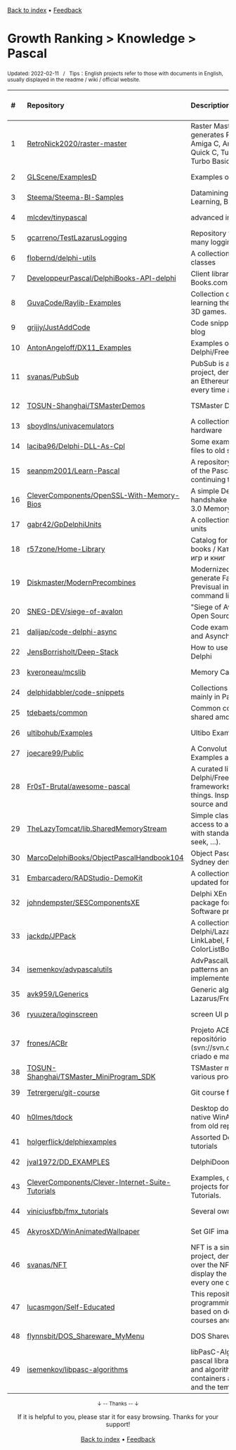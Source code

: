 <a href="https://github.com/GrowingGit/GitHub-English-Top-Charts#github-english-top-charts">Back to index</a> • <a href="/content/docs/feedback.md">Feedback</a>

# Growth Ranking > Knowledge > Pascal
<sub>Updated: 2022-02-11&nbsp;&nbsp;&nbsp;/&nbsp;&nbsp;&nbsp;Tips：English projects refer to those with documents in English, usually displayed in the readme / wiki / official website.</sub>

|#|Repository|Description|Stars|Average daily growth|Updated|
|:-|:-|:-|:-|:-|:-|
|1|[RetroNick2020/raster-master](https://github.com/RetroNick2020/raster-master)|Raster Master is a Sprite/Icon editor that generates Put image code for AmigaBASIC, Amiga C, Amiga Pascal ,QuickBasic, QB64, Quick C, Turbo Pascal,  freepascal, Turbo C, Turbo Basic, Power Basic, Free ...|15|0|2022-02-03|
|2|[GLScene/ExamplesD](https://github.com/GLScene/ExamplesD)|Examples of using GLScene in Delphi|6|0|2021-11-03|
|3|[Steema/Steema-BI-Samples](https://github.com/Steema/Steema-BI-Samples)|Datamining, Visualization, Machine-Learning, Big data|84|0|2021-12-09|
|4|[mlcdev/tinypascal](https://github.com/mlcdev/tinypascal)|advanced interpreter study|3|0|2022-01-20|
|5|[gcarreno/TestLazarusLogging](https://github.com/gcarreno/TestLazarusLogging)|Repository to test and learn how to use the many logging choices in Lazarus|4|0|2021-12-21|
|6|[flobernd/delphi-utils](https://github.com/flobernd/delphi-utils)|A collection of useful Delphi functions- and classes|13|0|2022-01-29|
|7|[DeveloppeurPascal/DelphiBooks-API-delphi](https://github.com/DeveloppeurPascal/DelphiBooks-API-delphi)|Client library and sample use for Delphi-Books.com open data API|2|0|2021-12-16|
|8|[GuvaCode/Raylib-Examples](https://github.com/GuvaCode/Raylib-Examples)|Collection of raylib code examples - For learning the Pascal language with 2D and 3D games. |5|0|2021-11-09|
|9|[grijjy/JustAddCode](https://github.com/grijjy/JustAddCode)|Code snippets from Grijjy's Just Add Code blog|106|0|2022-01-25|
|10|[AntonAngeloff/DX11_Examples](https://github.com/AntonAngeloff/DX11_Examples)|Examples of Direct3D 11 in Delphi/FreePascal|5|0|2021-12-11|
|11|[svanas/PubSub](https://github.com/svanas/PubSub)|PubSub is a simple "Hello World" example project, demonstrating how to subscribe to an Ethereum gateway and get notified every time a new block got mined.|4|0|2022-01-31|
|12|[TOSUN-Shanghai/TSMasterDemos](https://github.com/TOSUN-Shanghai/TSMasterDemos)|TSMaster Demo Program Source Code|8|0|2022-01-20|
|13|[sboydlns/univacemulators](https://github.com/sboydlns/univacemulators)|A collection of emulators for old Univac hardware|2|0|2022-01-15|
|14|[laciba96/Delphi-DLL-As-Cpl](https://github.com/laciba96/Delphi-DLL-As-Cpl)|Some examples about how to create CPL files to old systems with Delphi.|3|0|2021-10-24|
|15|[seanpm2001/Learn-Pascal](https://github.com/seanpm2001/Learn-Pascal)|A repository for showcasing my knowledge of the Pascal programming language, and continuing to learn the language.|2|0|2021-11-13|
|16|[CleverComponents/OpenSSL-With-Memory-Bios](https://github.com/CleverComponents/OpenSSL-With-Memory-Bios)|A simple Delphi project to learn the TLS handshake implementation using OpenSSL 3.0 Memory BIOs.|4|0|2022-01-31|
|17|[gabr42/GpDelphiUnits](https://github.com/gabr42/GpDelphiUnits)|A collection of my open sourced Delphi units|126|0|2021-10-26|
|18|[r57zone/Home-Library](https://github.com/r57zone/Home-Library)|Catalog for movies, tv shows, games and books / Каталог для фильмов, сериалов, игр и книг|9|0|2022-01-16|
|19|[Diskmaster/ModernPrecombines](https://github.com/Diskmaster/ModernPrecombines)|Modernized documentation on how to generate Fallout 4 Precombines and Previsual information through the command line.|4|0|2022-02-09|
|20|[SNEG-DEV/siege-of-avalon](https://github.com/SNEG-DEV/siege-of-avalon)|"Siege of Avalon: Anthology” Remastered : Open Source|35|0|2022-01-23|
|21|[dalijap/code-delphi-async](https://github.com/dalijap/code-delphi-async)|Code examples from Delphi Event-based and Asynchronous Programming Book|23|0|2022-01-22|
|22|[JensBorrisholt/Deep-Stack](https://github.com/JensBorrisholt/Deep-Stack)|How to use the Deep Stack server from Delphi|5|0|2021-12-12|
|23|[kveroneau/mcslib](https://github.com/kveroneau/mcslib)|Memory Card Server Library and Examples|3|0|2022-01-25|
|24|[delphidabbler/code-snippets](https://github.com/delphidabbler/code-snippets)|Collections of reusable code snippets, mainly in Pascal.|10|0|2021-12-29|
|25|[tdebaets/common](https://github.com/tdebaets/common)|Common code/utilities/scripts... that are shared among my other projects|4|0|2022-02-06|
|26|[ultibohub/Examples](https://github.com/ultibohub/Examples)|Ultibo Examples|29|0|2022-01-26|
|27|[joecare99/Public](https://github.com/joecare99/Public)|A Convolut of Ideas, Components, Examples and Projects|9|0|2021-12-03|
|28|[Fr0sT-Brutal/awesome-pascal](https://github.com/Fr0sT-Brutal/awesome-pascal)|A curated list of awesome Delphi/FreePascal/(any)Pascal frameworks, libraries, resources, and shiny things. Inspired by awesome-... stuff. Open source and freeware only!|1212|0|2021-12-09|
|29|[TheLazyTomcat/lib.SharedMemoryStream](https://github.com/TheLazyTomcat/lib.SharedMemoryStream)|Simple class that creates and provides access to a shared (system-wide) memory with standard stream interface (read, write, seek, ...).|5|0|2022-01-27|
|30|[MarcoDelphiBooks/ObjectPascalHandbook104](https://github.com/MarcoDelphiBooks/ObjectPascalHandbook104)|Object Pascal Handbook for Delphi 10.4 Sydney demos source code|56|0|2021-10-30|
|31|[Embarcadero/RADStudio-DemoKit](https://github.com/Embarcadero/RADStudio-DemoKit)|A collection of demos around 10.4 Sydney updated for 10.4.2.|38|0|2021-09-09|
|32|[johndempster/SESComponentsXE](https://github.com/johndempster/SESComponentsXE)|Delphi XEn version of shared components package for Strathclyde Electrophysiology Software programs|3|0|2021-11-22|
|33|[jackdp/JPPack](https://github.com/jackdp/JPPack)|A collection of VCL/LCL components for Delphi/Lazarus - buttons, panels, LinkLabel, ProgressBar, ColorComboBox, ColorListBox, Timer and other|76|0|2021-09-19|
|34|[isemenkov/advpascalutils](https://github.com/isemenkov/advpascalutils)|AdvPascalUtils is a library of some useful patterns and complex data structures implemented for FreePascal and Delphi.|4|0|2021-10-30|
|35|[avk959/LGenerics](https://github.com/avk959/LGenerics)|Generic algorithms and data structures for Lazarus/Free Pascal|69|0|2022-01-17|
|36|[ryuuzera/loginscreen](https://github.com/ryuuzera/loginscreen)|screen UI project for study |3|0|2021-09-16|
|37|[frones/ACBr](https://github.com/frones/ACBr)|Projeto ACBr - O branch master é um repositório espelho do SVN original (svn://svn.code.sf.net/p/acbr/code/trunk2), criado e mantido com git-svn.|102|0|2022-02-02|
|38|[TOSUN-Shanghai/TSMaster_MiniProgram_SDK](https://github.com/TOSUN-Shanghai/TSMaster_MiniProgram_SDK)|TSMaster mini program library SDK for various programming languages|4|0|2022-01-26|
|39|[Tetrergeru/git-course](https://github.com/Tetrergeru/git-course)|Git course for MMCS freshmen.|9|0|2021-10-14|
|40|[h0lmes/tdock](https://github.com/h0lmes/tdock)|Desktop dock panel. Has an abundance of native WinAPI usage examples. Recreated from old repo `terry`|4|0|2022-01-31|
|41|[holgerflick/delphiexamples](https://github.com/holgerflick/delphiexamples)|Assorted Delphi examples from videos and tutorials |3|0|2021-09-03|
|42|[jval1972/DD_EXAMPLES](https://github.com/jval1972/DD_EXAMPLES)|DelphiDoom Examples|3|0|2021-12-02|
|43|[CleverComponents/Clever-Internet-Suite-Tutorials](https://github.com/CleverComponents/Clever-Internet-Suite-Tutorials)|Examples, code snippets and demo projects for the Clever Internet Suite Tutorials.|25|0|2022-02-08|
|44|[viniciusfbb/fmx_tutorials](https://github.com/viniciusfbb/fmx_tutorials)|Several own delphi firemonkey tutorials|19|0|2022-01-16|
|45|[AkyrosXD/WinAnimatedWallpaper](https://github.com/AkyrosXD/WinAnimatedWallpaper)|Set GIF images as desktop wallpapers|2|0|2022-02-09|
|46|[svanas/NFT](https://github.com/svanas/NFT)|NFT is a simple "Hello World" example project, demonstrating how to enumerate over the NFTs in a token contract and display the associated image for each and every one of them.|7|0|2022-01-31|
|47|[lucasmgon/Self-Educated](https://github.com/lucasmgon/Self-Educated)|This repository contains codes for programming languages and activities based on documentation, books, online courses and similar methods.|2|0|2022-02-09|
|48|[flynnsbit/DOS_Shareware_MyMenu](https://github.com/flynnsbit/DOS_Shareware_MyMenu)|DOS Shareware Pack|19|0|2022-01-23|
|49|[isemenkov/libpasc-algorithms](https://github.com/isemenkov/libpasc-algorithms)|libPasC-Algorithms is delphi and object pascal library of common data structures and algorithms. The library is a set of containers adapted for the Pascal language and the template system available on ...|12|0|2021-10-30|

<div align="center">
    <p><sub>↓ -- Thanks -- ↓</sub></p>
    If it is helpful to you, please star it for easy browsing. Thanks for your support!
</div>

<br/>

<div align="center"><a href="https://github.com/GrowingGit/GitHub-English-Top-Charts#github-english-top-charts">Back to index</a> • <a href="/content/docs/feedback.md">Feedback</a></div>
